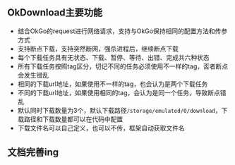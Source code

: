 ## OkDownload主要功能
- 结合OkGo的request进行网络请求，支持与OkGo保持相同的配置方法和传参方式
- 支持断点下载，支持突然断网，强杀进程后，继续断点下载
- 每个下载任务具有无状态、下载、暂停、等待、出错、完成共六种状态
- 所有下载任务按照tag区分，切记不同的任务必须使用不一样的tag，否者断点会发生错乱
- 相同的下载url地址，如果使用不一样的tag，也会认为是两个下载任务
- 不同的下载url地址，如果使用相同的tag，会认为是同一个任务，导致断点错乱
- 默认同时下载数量为3个，默认下载路径`/storage/emulated/0/download`，下载路径和下载数量都可以在代码中配置
- 下载文件名可以自己定义，也可以不传，框架自动获取文件名

## 文档完善ing
